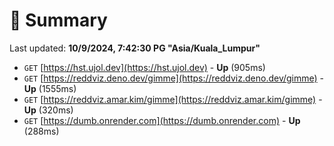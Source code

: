 # 📖 Summary
Last updated: **10/9/2024, 7:42:30 PG "Asia/Kuala_Lumpur"**

- `GET` [https://hst.ujol.dev](https://hst.ujol.dev) - **Up** (905ms)
- `GET` [https://reddviz.deno.dev/gimme](https://reddviz.deno.dev/gimme) - **Up** (1555ms)
- `GET` [https://reddviz.amar.kim/gimme](https://reddviz.amar.kim/gimme) - **Up** (320ms)
- `GET` [https://dumb.onrender.com](https://dumb.onrender.com) - **Up** (288ms)
